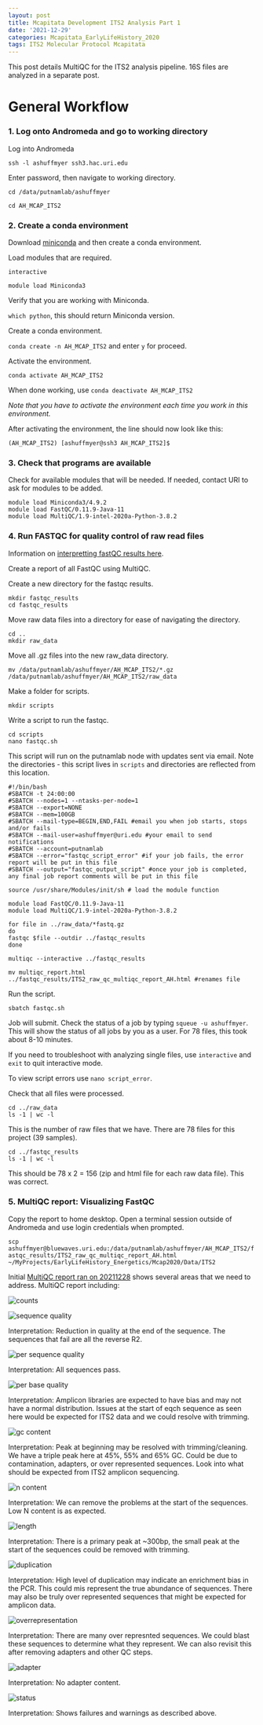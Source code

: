```yaml
---
layout: post
title: Mcapitata Development ITS2 Analysis Part 1
date: '2021-12-29'
categories: Mcapitata_EarlyLifeHistory_2020
tags: ITS2 Molecular Protocol Mcapitata
---
```

This post details MultiQC for the ITS2 analysis pipeline. 16S files are analyzed in a separate post.   

# General Workflow  

### 1. Log onto Andromeda and go to working directory  

Log into Andromeda  

`ssh -l ashuffmyer ssh3.hac.uri.edu`  

Enter password, then navigate to working directory.  

`cd /data/putnamlab/ashuffmyer`

`cd AH_MCAP_ITS2` 

### 2. Create a conda environment  

Download [miniconda](https://docs.conda.io/en/latest/miniconda.html) and then create a conda environment.  

Load modules that are required.  

```
interactive 

module load Miniconda3
```

Verify that you are working with Miniconda.  

`which python`, this should return Miniconda version.  

Create a conda environment.  

`conda create -n AH_MCAP_ITS2` and enter `y` for proceed. 

Activate the environment.  

`conda activate AH_MCAP_ITS2`  

When done working, use `conda deactivate AH_MCAP_ITS2`  

*Note that you have to activate the environment each time you work in this environment.*  

After activating the environment, the line should now look like this:  

`(AH_MCAP_ITS2) [ashuffmyer@ssh3 AH_MCAP_ITS2]$ `

### 3. Check that programs are available  

Check for available modules that will be needed. If needed, contact URI to ask for modules to be added.  

```
module load Miniconda3/4.9.2  
module load FastQC/0.11.9-Java-11  
module load MultiQC/1.9-intel-2020a-Python-3.8.2  
```

### 4. Run FASTQC for quality control of raw read files  

Information on [interpretting fastQC results here](https://www.bioinformatics.babraham.ac.uk/projects/fastqc/).  

Create a report of all FastQC using MultiQC.  

Create a new directory for the fastqc results.  

```
mkdir fastqc_results  
cd fastqc_results  
```

Move raw data files into a directory for ease of navigating the directory.  

```
cd ..
mkdir raw_data  
```

Move all .gz files into the new raw_data directory.  

`mv /data/putnamlab/ashuffmyer/AH_MCAP_ITS2/*.gz /data/putnamlab/ashuffmyer/AH_MCAP_ITS2/raw_data`
 
Make a folder for scripts.  

`mkdir scripts`  

Write a script to run the fastqc.  

```
cd scripts
nano fastqc.sh  
```

This script will run on the putnamlab node with updates sent via email. Note the directories - this script lives in `scripts` and directories are reflected from this location.   

```
#!/bin/bash
#SBATCH -t 24:00:00
#SBATCH --nodes=1 --ntasks-per-node=1
#SBATCH --export=NONE
#SBATCH --mem=100GB
#SBATCH --mail-type=BEGIN,END,FAIL #email you when job starts, stops and/or fails
#SBATCH --mail-user=ashuffmyer@uri.edu #your email to send notifications
#SBATCH --account=putnamlab                  
#SBATCH --error="fastqc_script_error" #if your job fails, the error report will be put in this file
#SBATCH --output="fastqc_output_script" #once your job is completed, any final job report comments will be put in this file

source /usr/share/Modules/init/sh # load the module function

module load FastQC/0.11.9-Java-11
module load MultiQC/1.9-intel-2020a-Python-3.8.2

for file in ../raw_data/*fastq.gz
do
fastqc $file --outdir ../fastqc_results         
done

multiqc --interactive ../fastqc_results  

mv multiqc_report.html ../fastqc_results/ITS2_raw_qc_multiqc_report_AH.html #renames file
```

Run the script.  

```
sbatch fastqc.sh 
```

Job will submit. Check the status of a job by typing `squeue -u ashuffmyer`. This will show the status of all jobs by you as a user. For 78 files, this took about 8-10 minutes.    

If you need to troubleshoot with analyzing single files, use `interactive` and `exit` to quit interactive mode.  

To view script errors use `nano script_error`.  

Check that all files were processed.  

```
cd ../raw_data
ls -1 | wc -l
```  

This is the number of raw files that we have. There are 78 files for this project (39 samples).     

```
cd ../fastqc_results
ls -1 | wc -l
```  

This should be 78 x 2 = 156 (zip and html file for each raw data file). This was correct.   

### 5. MultiQC report: Visualizing FastQC  

Copy the report to home desktop. Open a terminal session outside of Andromeda and use login credentials when prompted.  

`scp ashuffmyer@bluewaves.uri.edu:/data/putnamlab/ashuffmyer/AH_MCAP_ITS2/fastqc_results/ITS2_raw_qc_multiqc_report_AH.html ~/MyProjects/EarlyLifeHistory_Energetics/Mcap2020/Data/ITS2`
 
Initial [MultiQC report ran on 20211228](https://github.com/AHuffmyer/EarlyLifeHistory_Energetics/blob/master/Mcap2020/Data/ITS2/ITS2_raw_qc_multiqc_report_AH.html) shows several areas that we need to address. MultiQC report including:   

![counts](https://ahuffmyer.github.io/ASH_Putnam_Lab_Notebook/images/NotebookImages/ITS2/rawQC/sequencecounts.png)  

![sequence quality](https://ahuffmyer.github.io/ASH_Putnam_Lab_Notebook/images/NotebookImages/ITS2/rawQC/sequencequality.png)  

Interpretation: Reduction in quality at the end of the sequence. The sequences that fail are all the reverse R2.  

![per sequence quality](https://ahuffmyer.github.io/ASH_Putnam_Lab_Notebook/images/NotebookImages/ITS2/rawQC/persequencequality.png) 

Interpretation: All sequences pass.   

![per base quality](https://ahuffmyer.github.io/ASH_Putnam_Lab_Notebook/images/NotebookImages/ITS2/rawQC/perbasequality.png)

Interpretation: Amplicon libraries are expected to have bias and may not have a normal distribution. Issues at the start of eqch sequence as seen here would be expected for ITS2 data and we could resolve with trimming.  

![gc content](https://ahuffmyer.github.io/ASH_Putnam_Lab_Notebook/images/NotebookImages/ITS2/rawQC/gc.png)

Interpretation: Peak at beginning may be resolved with trimming/cleaning. We have a triple peak here at 45%, 55% and 65% GC. Could be due to contamination, adapters, or over represented sequences. Look into what should be expected from ITS2 amplicon sequencing.  

![n content](https://ahuffmyer.github.io/ASH_Putnam_Lab_Notebook/images/NotebookImages/ITS2/rawQC/ncontent.png) 

Interpretation: We can remove the problems at the start of the sequences. Low N content is as expected.  

![length](https://ahuffmyer.github.io/ASH_Putnam_Lab_Notebook/images/NotebookImages/ITS2/rawQC/length.png)

Interpretation: There is a primary peak at ~300bp, the small peak at the start of the sequences could be removed with trimming.   

![duplication](https://ahuffmyer.github.io/ASH_Putnam_Lab_Notebook/images/NotebookImages/ITS2/rawQC/duplication.png)

Interpretation: High level of duplication may indicate an enrichment bias in the PCR. This could mis represent the true abundance of sequences. There may also be truly over represented sequences that might be expected for amplicon data.  

![overrepresentation](https://ahuffmyer.github.io/ASH_Putnam_Lab_Notebook/images/NotebookImages/ITS2/rawQC/overrep.png)

Interpretation: There are many over represnted sequences. We could blast these sequences to determine what they represent. We can also revisit this after removing adapters and other QC steps.  

![adapter](https://ahuffmyer.github.io/ASH_Putnam_Lab_Notebook/images/NotebookImages/ITS2/rawQC/adapter.png)

Interpretation: No adapter content.   

![status](https://ahuffmyer.github.io/ASH_Putnam_Lab_Notebook/images/NotebookImages/ITS2/rawQC/status.png)  

Interpretation: Shows failures and warnings as described above.  




